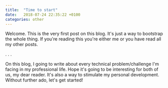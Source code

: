 ```yaml
---
title:  "Time to start"
date:   2018-07-24 22:35:22 +0100
categories: other
---
```


Welcome. This is the very first post on this blog. It's just a way to bootstrap the whole thing. If you're reading this you're either me or you have read all my other posts.

.
.
.

On this blog, I going to write about every technical problem/challenge I'm facing in my professional life. Hope it's going to be interesting for both of us, my dear reader. It's also a way to stimulate my personal development. Without further ado, let's get started!
